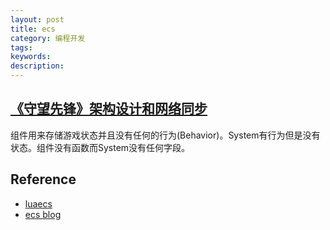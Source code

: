 ```yaml
---
layout: post
title: ecs
category: 编程开发
tags: 
keywords: 
description: 
---
```


## [《守望先锋》架构设计和网络同步](https://www.lfzxb.top/ow-gdc-gameplay-architecture-and-netcode/#%E5%89%8D%E8%A8%80)

组件用来存储游戏状态并且没有任何的行为(Behavior)。System有行为但是没有状态。组件没有函数而System没有任何字段。

## Reference

* [luaecs](https://github.com/cloudwu/luaecs)
* [ecs blog](https://blog.codingnow.com/eo/ecs/)